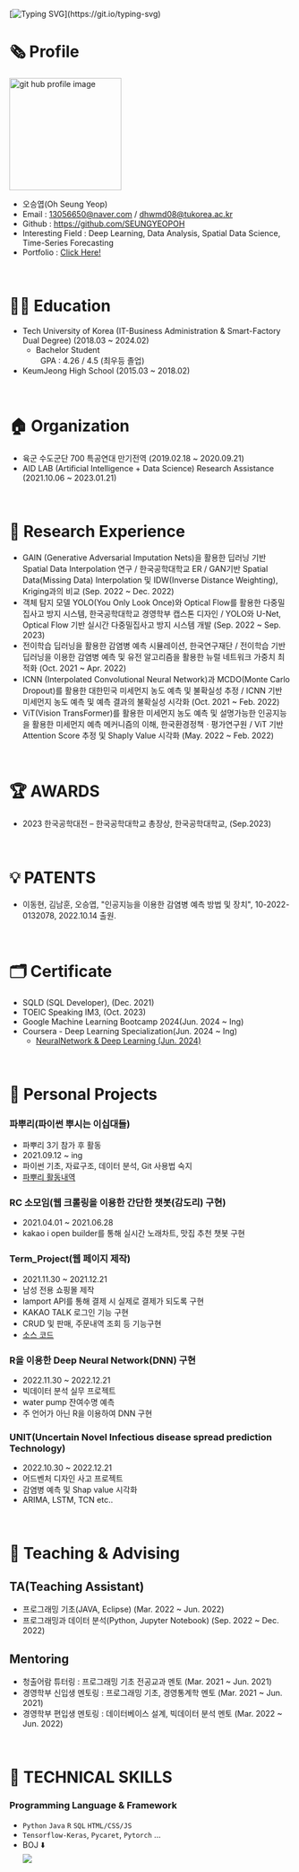[![Typing SVG](https://readme-typing-svg.demolab.com?font=Dancing+Script&weight=600&size=150&pause=100&color=42A4F7C5&background=44B0FF00&center=true&vCenter=true&random=false&width=2000&height=500&lines=Hello+World%2C+I'm+SeungYeop+OH!)](https://git.io/typing-svg)

# 🗞️ Profile
<img align='center' alt="git hub profile image" src="https://user-images.githubusercontent.com/81912557/135828724-396d9561-2bef-4193-8f49-d168e71e3fbb.jpg" width="200"> <br/>

- 오승엽(Oh Seung Yeop)
- Email : 13056650@naver.com / dhwmd08@tukorea.ac.kr
- Github : https://github.com/SEUNGYEOPOH
- Interesting Field : Deep Learning, Data Analysis, Spatial Data Science, Time-Series Forecasting<br/>
- Portfolio : [Click Here!](https://github.com/SEUNGYEOPOH/CV/blob/main/%EB%B6%84%EC%84%9D-%ED%8F%AC%ED%8A%B8%ED%8F%B4%EB%A6%AC%EC%98%A4.pdf)
<br/>


# 👨‍🎓 Education
- Tech University of Korea (IT-Business Administration & Smart-Factory Dual Degree) (2018.03 ~ 2024.02)<br/>
  - Bachelor Student <br/>
    &nbsp; GPA : 4.26 / 4.5 (최우등 졸업)
- KeumJeong High School (2015.03 ~ 2018.02)<br/>
<br/>


# 🏠 Organization
- 육군 수도군단 700 특공연대 만기전역 (2019.02.18 ~ 2020.09.21)<br/>
- AID LAB (Artificial Intelligence + Data Science) Research Assistance (2021.10.06 ~ 2023.01.21)<br/>
<br/>


# 📖 Research Experience
- GAIN (Generative Adversarial Imputation Nets)을 활용한 딥러닝 기반 Spatial Data Interpolation 연구 / 한국공학대학교 ER / GAN기반 Spatial Data(Missing Data) Interpolation 및 IDW(Inverse Distance Weighting), Kriging과의 비교 (Sep. 2022 ~ Dec. 2022)
- 객체 탐지 모델 YOLO(You Only Look Once)와 Optical Flow를 활용한 다중밀집사고 방지 시스템, 한국공학대학교 경영학부 캡스톤 디자인 / YOLO와 U-Net, Optical Flow 기반 실시간 다중밀집사고 방지 시스템 개발 (Sep. 2022 ~ Sep. 2023)
- 전이학습 딥러닝을 활용한 감염병 예측 시뮬레이션, 한국연구재단 / 전이학습 기반 딥러닝을 이용한 감염병 예측 및 유전 알고리즘을 활용한 뉴럴 네트워크 가중치 최적화 (Oct. 2021 ~ Apr. 2022)
- ICNN (Interpolated Convolutional Neural Network)과 MCDO(Monte Carlo Dropout)를 활용한 대한민국 미세먼지 농도 예측 및 불확실성 추정 / ICNN 기반 미세먼지 농도 예측 및 예측 결과의 불확실성 시각화 (Oct. 2021 ~ Feb. 2022) 
- ViT(Vision TransFormer)를 활용한 미세먼지 농도 예측 및 설명가능한 인공지능을 활용한 미세먼지 예측 메커니즘의 이해, 한국환경정책ㆍ평가연구원 / ViT 기반 Attention Score 추정 및 Shaply Value 시각화 (May. 2022 ~ Feb. 2022)
<br/>


# 🏆 AWARDS
- 2023 한국공학대전 – 한국공학대학교 총장상, 한국공학대학교, (Sep.2023)
<br/>


# 💡 PATENTS
-  이동현, 김남훈, 오승엽, "인공지능을 이용한 감염병 예측 방법 및 장치", 10-2022-0132078,  2022.10.14 출원.
<br/>

# 🗂️ Certificate
- SQLD (SQL Developer), (Dec. 2021)
- TOEIC Speaking IM3, (Oct. 2023)
- Google Machine Learning Bootcamp 2024(Jun. 2024 ~ Ing)
- Coursera - Deep Learning Specialization(Jun. 2024 ~ Ing)
  -  [NeuralNetwork & Deep Learning (Jun. 2024)](https://github.com/SEUNGYEOPOH/CV/blob/main/NeuralNetwork%20%26%20Deep%20Learning.pdf)
<br/>

# 🙏 Personal Projects 
### 파뿌리(파이썬 뿌시는 이십대들) 
- 파뿌리 3기 참가 후 활동
- 2021.09.12 ~ ing
- 파이썬 기초, 자료구조, 데이터 분석, Git 사용법 숙지
- [파뿌리 활동내역](https://github.com/SEUNGYEOPOH/Python_breakers_RP)<br/>

### RC 소모임(웹 크롤링을 이용한 간단한 챗봇(감도리) 구현)
- 2021.04.01 ~ 2021.06.28 
- kakao i open builder를 통해 실시간 노래차트, 맛집 추천 챗봇 구현<br/>

### Term_Project(웹 페이지 제작)
- 2021.11.30 ~ 2021.12.21 
- 남성 전용 쇼핑몰 제작
- Iamport API를 통해 결제 시 실제로 결제가 되도록 구현 
- KAKAO TALK 로그인 기능 구현
- CRUD 및 판매, 주문내역 조회 등 기능구현
- [소스 코드](https://github.com/SEUNGYEOPOH/Term_project)<br/>

### R을 이용한 Deep Neural Network(DNN) 구현
- 2022.11.30 ~ 2022.12.21 
- 빅데이터 분석 실무 프로젝트
- water pump 잔여수명 예측
- 주 언어가 아닌 R을 이용하여 DNN 구현 

### UNIT(Uncertain Novel Infectious disease spread prediction Technology)
- 2022.10.30 ~ 2022.12.21 
- 어드벤처 디자인 사고 프로젝트
- 감염병 예측 및 Shap value 시각화
- ARIMA, LSTM, TCN etc.. 
<br/>

# 📖 Teaching & Advising

## TA(Teaching Assistant)
- 프로그래밍 기초(JAVA, Eclipse) (Mar. 2022 ~ Jun. 2022)
- 프로그래밍과 데이터 분석(Python, Jupyter Notebook) (Sep. 2022 ~ Dec. 2022)

## Mentoring
- 청출어람 튜터링 : 프로그래밍 기초 전공교과 멘토 (Mar. 2021 ~ Jun. 2021)
- 경영학부 신입생 멘토링 : 프로그래밍 기초, 경영통계학 멘토 (Mar. 2021 ~ Jun. 2021)
- 경영학부 편입생 멘토링 : 데이터베이스 설계, 빅데이터 분석 멘토 (Mar. 2022 ~ Jun. 2022)
<br/>


# 🏅 TECHNICAL SKILLS
### Programming Language & Framework
- `Python` `Java` `R` `SQL` `HTML/CSS/JS`
- `Tensorflow-Keras`,  `Pycaret`, `Pytorch` ...
- BOJ ⬇️  <br/><img align='center' src="http://mazassumnida.wtf/api/v2/generate_badge?boj=dhwmd08">
